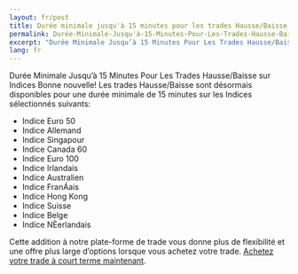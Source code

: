 ```yaml
---
layout: fr/post
title: Durée minimale jusqu'à 15 minutes pour les trades Hausse/Baisse sur indices
permalink: Durée-Minimale-Jusqu'à-15-Minutes-Pour-Les-Trades-Hausse-Baisse-sur-Indices
excerpt: "Durée Minimale Jusqu’à 15 Minutes Pour Les Trades Hausse/Baisse sur Indices Bonne nouvelle! Les trades Hausse/Baisse sont désormais..."
lang: fr
---
```


Durée Minimale Jusqu’à 15 Minutes Pour Les Trades Hausse/Baisse sur Indices Bonne nouvelle! Les trades Hausse/Baisse sont désormais disponibles pour une durée minimale de 15 minutes sur les Indices sélectionnés suivants:

* Indice Euro 50
* Indice Allemand
* Indice Singapour
* Indice Canada 60
* Indice Euro 100
* Indice Irlandais
* Indice Australien
* Indice FranÁais
* Indice Hong Kong
* Indice Suisse
* Indice Belge
* Indice NÈerlandais

Cette addition à notre plate-forme de trade vous donne plus de flexibilité et une offre plus large d’options lorsque vous achetez votre trade. [Achetez votre trade à court terme maintenant](https://www.binary.com/c/trade.cgi?market=indices&time=15m&form_name=risefall&expiry_&amount_&H=S0P&currency=USD&underlying_symbol=SX5E&amount=100&date_&&l=FR&utm_medium=social&utm_source=blog&utm_content=whatsnew).
